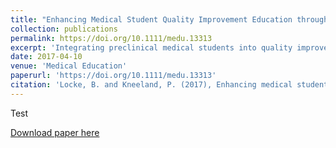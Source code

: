 ```yaml
---
title: "Enhancing Medical Student Quality Improvement Education through Immersion"
collection: publications
permalink: https://doi.org/10.1111/medu.13313
excerpt: 'Integrating preclinical medical students into quality improvement teams is feasible and offers numerous potential benefits (including contextual and durable learning)'
date: 2017-04-10
venue: 'Medical Education'
paperurl: 'https://doi.org/10.1111/medu.13313'
citation: 'Locke, B. and Kneeland, P. (2017), Enhancing medical student quality improvement education through immersion. Med Educ, 51: 549-550.'
---
```

Test

[Download paper here](www.google.com)
